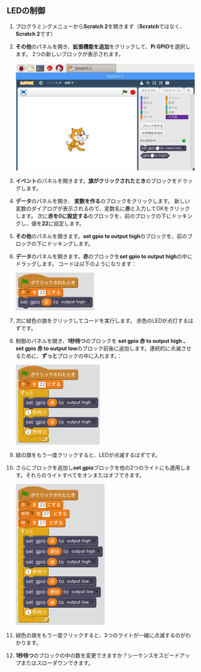 ## LEDの制御

1. プログラミングメニューから**Scratch 2**を開きます（**Scratch**ではなく、**Scratch 2**です）

2. **その他**のパネルを開き、**拡張機能を追加**をクリックして、**Pi GPIO**を選択します。 2つの新しいブロックが表示されます。
    
    ![](images/scratch2-1.png)

3. **イベント**のパネルを開きます。**旗がクリックされたとき**のブロックをドラッグします。

4. **データ**のパネルを開き、 **変数を作る**のブロックをクリックします。 新しい変数のダイアログが表示されるので、変数名に**赤**と入力してOKをクリックします。 次に**赤を0に設定する**のブロックを、前のブロックの下にドッキングし、値を**22**に設定します。

5. **その他**のパネルを開きます。**set gpio to output high**のブロックを、前のブロックの下にドッキングします。

6. **データ**のパネルを開きます。**赤**のブロックを**set gpio to output high**の中にドラッグします。 コードは以下のようになります：
    
    ![](images/scratch2-2.png)

7. 次に緑色の旗をクリックしてコードを実行します。 赤色のLEDが点灯するはずです。

8. 制御のパネルを開き、**1秒待つ**のブロックを **set gpio 赤 to output high 、set gpio 赤 to output low**のブロック前後に追加します。連続的に点滅させるために、**ずっと**ブロックの中に入れます。：
    
    ![](images/scratch2-3.png)

9. 緑の旗をもう一度クリックすると、LEDが点滅するはずです。

10. さらにブロックを追加し**set gpio**ブロックを他の2つのライトにも適用します。それらのライトすべてをオンまたはオフできます。
    
    ![](images/scratch2-4.png)

11. 緑色の旗をもう一度クリックすると、3つのライトが一緒に点滅するのがわかります。

12. **1秒待つ**のブロックの中の数を変更できますか？シーケンスをスピードアップまたはスローダウンできます。